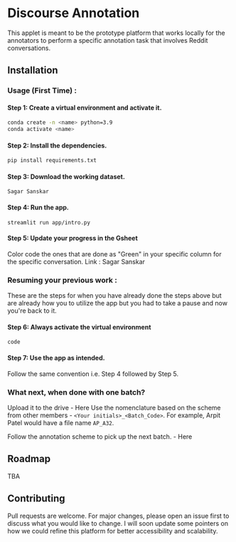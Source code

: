 # Discourse Annotation

This applet is meant to be the prototype platform that works locally for the annotators to perform a specific annotation task that involves Reddit conversations.

## Installation

### Usage (First Time) : 

#### Step 1: Create a virtual environment and activate it.
```bash
conda create -n <name> python=3.9
conda activate <name>
```

#### Step 2: Install the dependencies.

```bash
pip install requirements.txt
```
#### Step 3: Download the working dataset.
```
Sagar Sanskar
```
#### Step 4: Run the app.
```
streamlit run app/intro.py
```
#### Step 5: Update your progress in the Gsheet

Color code the ones that are done as "Green" in your specific column for the specific conversation. Link :  Sagar Sanskar

### Resuming your previous work : 
These are the steps for when you have already done the steps above but are already how you to utilize the app but you had to take a pause and now you're back to it.

#### Step 6: Always activate the virtual environment 
```
code
```
#### Step 7: Use the app as intended.
Follow the same convention i.e. Step 4 followed by Step 5.

### What next, when done with one batch?
Upload it to the drive - Here
Use the nomenclature based on the scheme from other members - `<Your initials>_<Batch_Code>`. For example, Arpit Patel would have a file name `AP_A32`. 

Follow the annotation scheme to pick up the next batch. - Here


## Roadmap
TBA

## Contributing
Pull requests are welcome. For major changes, please open an issue first to discuss what you would like to change. I will soon update some pointers on how we could refine this platform for better accessibility and scalability.
